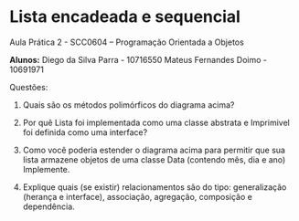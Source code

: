 # Lista encadeada e sequencial
Aula Prática 2 - SCC0604 – Programação Orientada a Objetos

**Alunos:**
Diego da Silva Parra - 10716550
Mateus Fernandes Doimo - 10691971

Questões:

1. Quais são os métodos polimórficos do diagrama acima?

2. Por quê Lista foi	implementada como uma classe abstrata e Imprimivel foi definida como uma interface?

3. Como	você poderia estender o diagrama acima	para permitir	que	sua	lista	armazene objetos de uma classe Data (contendo mês, dia e ano) Implemente.

4. Explique quais (se existir) relacionamentos são do tipo: generalização (herança e interface), associação,	agregação,	composição	e	dependência.
